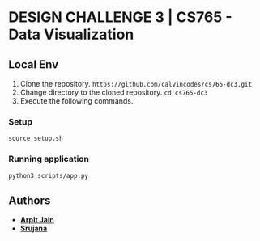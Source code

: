 # DESIGN CHALLENGE 3 | CS765 - Data Visualization

## Local Env

1. Clone the repository. `https://github.com/calvincodes/cs765-dc3.git`
2. Change directory to the cloned repository. `cd cs765-dc3`
3. Execute the following commands.

### Setup

`source setup.sh`

### Running application
`python3 scripts/app.py`

## Authors

* **[Arpit Jain](https://github.com/calvincodes)**
* **[Srujana](https://github.com/SrujanaN)**
